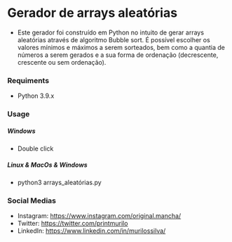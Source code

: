 <h1>Gerador de arrays aleatórias</h1>

- Este gerador foi construído em Python no intuito de gerar arrays aleatórias através de algoritmo Bubble sort. É possível escolher os valores mínimos e máximos a serem sorteados, bem como a quantia de números a serem gerados e a sua forma de ordenação (decrescente, crescente ou sem ordenação).

<h3>Requiments</h3>

- Python 3.9.x

<h3>Usage</h3>

<h5>Windows</h5>

- Double click

<h5>Linux & MacOs & Windows</h5>

- python3 arrays_aleatórias.py

<h3>Social Medias</h3>

- Instagram: https://www.instagram.com/original.mancha/
- Twitter: https://twitter.com/printmurilo
- LinkedIn: https://www.linkedin.com/in/murilossilva/
